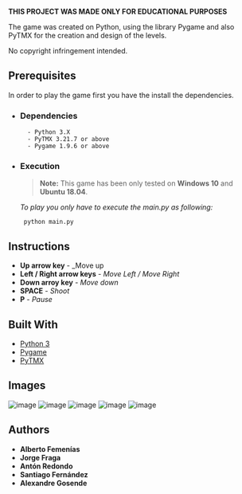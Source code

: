 
**THIS PROJECT WAS MADE ONLY FOR EDUCATIONAL PURPOSES**

The game was created on Python, using the library Pygame and also PyTMX for the creation and design of the levels.

No copyright infringement intended.

## Prerequisites
In order to play the game first you have the install the dependencies.

- ### Dependencies
	````
	  - Python 3.X 
	  - PyTMX 3.21.7 or above
	  - Pygame 1.9.6 or above
	````
- ### Execution
  > **Note:** This game has been only tested on **Windows 10** and **Ubuntu 18.04**.
 
	_To play you only have to execute the main.py as following:_
	  
	   python main.py 

## Instructions
 - **Up arrow key** - _Move up
 - **Left / Right arrow keys** - _Move Left / Move Right_
 - **Down arroy key** - _Move down_
 -  **SPACE** - _Shoot_ 
 - **P** - _Pause_

	
## Built With

* [Python 3](https://www.python.org/download/releases/3.0/) 
* [Pygame](https://www.pygame.org/) 
* [PyTMX](https://pypi.org/project/PyTMX/) 

## Images
![image](https://user-images.githubusercontent.com/55861837/196565746-eee347b8-a385-40df-85d2-169914075340.png)
![image](https://user-images.githubusercontent.com/55861837/196565053-76d91e99-0260-4cf5-b86c-a26db4c4df28.png)
![image](https://user-images.githubusercontent.com/55861837/196565488-3f22ddb4-c3de-46f4-8822-2803f35f309e.png)
![image](https://user-images.githubusercontent.com/55861837/196565684-1f9e09e0-4053-4772-a2fc-2d0fc49dcddd.png)
![image](https://user-images.githubusercontent.com/55861837/196565696-692166c6-3220-4141-aa56-9d681282dc84.png)


## Authors

- **Alberto Femenías**
- **Jorge Fraga**
- **Antón Redondo**
- **Santiago Fernández**
- **Alexandre Gosende**


